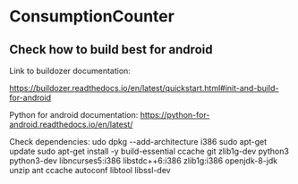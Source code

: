 # ConsumptionCounter

## Check how to build best for android

Link to buildozer documentation:

https://buildozer.readthedocs.io/en/latest/quickstart.html#init-and-build-for-android

Python for android documentation:
https://python-for-android.readthedocs.io/en/latest/

Check dependencies:
udo dpkg --add-architecture i386
sudo apt-get update
sudo apt-get install -y build-essential ccache git zlib1g-dev python3 python3-dev libncurses5:i386 libstdc++6:i386 zlib1g:i386 openjdk-8-jdk unzip ant ccache autoconf libtool libssl-dev
